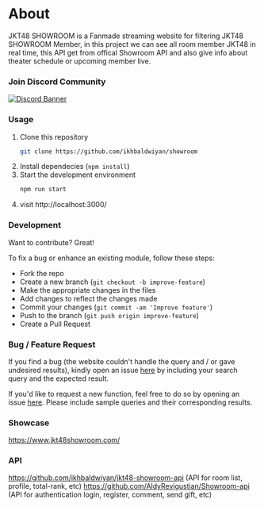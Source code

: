 # About

JKT48 SHOWROOM is a Fanmade streaming website for filtering JKT48 SHOWROOM Member, in this project we can see all room member JKT48 in real time, this API get from offical Showroom API and also give info about theater schedule or upcoming member live.

### Join Discord Community
[![Discord Banner](https://discordapp.com/api/guilds/1076511743909564506/widget.png?style=banner2)](https://discord.com/invite/BX8BAs4kgu)

### Usage
1. Clone this repository
    ```bash
    git clone https://github.com/ikhbaldwiyan/showroom
    ```
2. Install dependecies (`npm install`)
3. Start the development environment
    ```bash
    npm run start
    ```
4. visit http://localhost:3000/

### Development

Want to contribute? Great!

To fix a bug or enhance an existing module, follow these steps:

- Fork the repo
- Create a new branch (`git checkout -b improve-feature`)
- Make the appropriate changes in the files
- Add changes to reflect the changes made
- Commit your changes (`git commit -am 'Improve feature'`)
- Push to the branch (`git push origin improve-feature`)
- Create a Pull Request

### Bug / Feature Request

If you find a bug (the website couldn't handle the query and / or gave undesired results), kindly open an issue [here](https://github.com/ikhbaldwiyan/showroom/issues) by including your search query and the expected result.

If you'd like to request a new function, feel free to do so by opening an issue [here](https://github.com/ikhbaldwiyan/showroom/issues). Please include sample queries and their corresponding results.

### Showcase

https://www.jkt48showroom.com/

### API

https://github.com/ikhbaldwiyan/jkt48-showroom-api (API for room list, profile, total-rank, etc)
https://github.com/AldyRevigustian/Showroom-api (API for authentication login, register, comment, send gift, etc)
